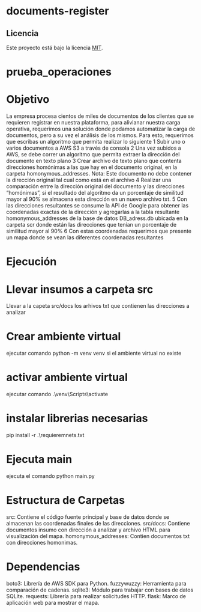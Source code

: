 # documents-register
## Licencia

Este proyecto está bajo la licencia [MIT](AFL-3.0).

# prueba_operaciones

# Objetivo
La empresa procesa cientos de miles de documentos de los clientes que se requieren
registrar en nuestra plataforma, para alivianar nuestra carga operativa, requerimos una
solución donde podamos automatizar la carga de documentos, pero a su vez el
análisis de los mismos.
Para esto, requerimos que escribas un algoritmo que permita realizar lo siguiente
1 Subir uno o varios documentos a AWS S3 a través de consola
2 Una vez subidos a AWS, se debe correr un algoritmo que permita extraer la dirección 
del documento en texto plano
3 Crear archivo de texto plano que contenta direcciones homónimas a las que hay en 
el documento original, en la carpeta homonymous_addresses.
Nota: Este documento no debe contener la dirección original tal cual como está en
el archivo
4 Realizar una comparación entre la dirección original del documento y las direcciones 
“homónimas”, si el resultado del algoritmo da un porcentaje de similitud
mayor al 90% se almacena esta dirección en un nuevo archivo txt.
5 Con las direcciones resultantes se consume la API de Google para obtener las
coordenadas exactas de la dirección y agregarlas a la tabla resultante homonymous_addresses
de la base de datos DB_adress.db ubicada en la carpeta scr donde están
las direcciones que tenían un porcentaje de similitud mayor al 90%
6 Con estas coordenadas requerimos que presente un mapa donde se vean las
diferentes coordenadas resultantes

# Ejecución 
# Llevar insumos a carpeta src
Llevar a la capeta src/docs los arhivos txt que contienen las direcciones a analizar

# Crear ambiente virtual 
ejecutar comando python -m venv venv si el ambiente virtual no existe 

# activar ambiente virtual 
ejecutar comando .\venv\Scripts\activate

# instalar librerias necesarias 
pip install -r .\requieremnets.txt

# Ejecuta main
ejecuta el comando python main.py

# Estructura de Carpetas
src: Contiene el código fuente principal y base de datos donde se almacenan las coordenadas finales de las direcciones.
src/docs: Contiene documentos insumo con dirección a analizar y archivo HTML para visualización del mapa. 
homonymous_addresses: Contien documentos txt con direcciones homonimas. 

# Dependencias
boto3: Librería de AWS SDK para Python.
fuzzywuzzy: Herramienta para comparación de cadenas.
sqlite3: Módulo para trabajar con bases de datos SQLite.
requests: Librería para realizar solicitudes HTTP.
flask: Marco de aplicación web para mostrar el mapa.